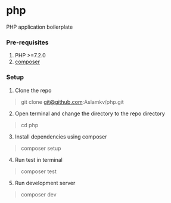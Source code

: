 # php
PHP application boilerplate

### Pre-requisites
1. PHP >=7.2.0
2. [composer](https://getcomposer.org/download/)

### Setup

1. Clone the repo

> git clone git@github.com:Aslamkv/php.git

2. Open terminal and change the directory to the repo directory

> cd php

3. Install dependencies using composer

> composer setup

4. Run test in terminal

> composer test

5. Run development server

> composer dev
